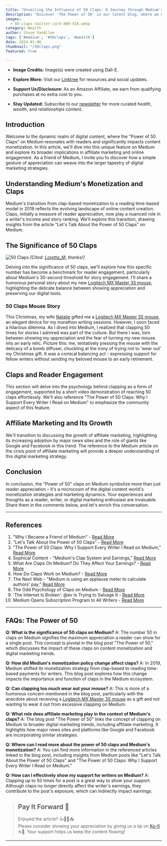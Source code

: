 ```yaml
---
title: "Unveiling the Influence of 50 Claps: A Journey through Medium's Digital Landscape"
description: "Discover 'The Power of 50' in our latest blog, where we explore how Medium's clapping feature shapes content monetization and digital engagement. Dive into the shift from clap-based income to reading time metrics, the psychology behind claps, and the evolving trends in affiliate marketing."
images:
  - 50-claps-twitter-card-800-418.webp
category: Wealth
author: Steve VanAllen
tags: ['#medium', '#50claps', '#wealth']
date: 2024-01-06
thumbnail: "/50claps.png"
featured: true

---
```


- **Image Credits:** Image(s) were created using Dall-E.

- **Explore More:** Visit our [Linktree](https://linktr.ee/welcomerain) for resources and social updates.

- **Support Us/Disclosure:** As an Amazon Affiliate, we earn from qualifying purchases at no extra cost to you.

- **Stay Updated:** Subscribe to our [newsletter](http://eepurl.com/iGVUjI) for more curated _health_, _wealth_, and _relationships_ content.

## Introduction
Welcome to the dynamic realm of digital content, where the "Power of 50 Claps" on Medium resonates with readers and significantly impacts content monetization. In this article, we'll dive into this unique feature on Medium and explore its broader implications in affiliate marketing and online engagement. As a friend of Medium, I invite you to discover how a simple gesture of appreciation can weave into the larger tapestry of digital marketing strategies.

## Understanding Medium's Monetization and Claps
Medium's transition from clap-based monetization to a reading time-based model in 2019 reflects the evolving landscape of online content creation. Claps, initially a measure of reader appreciation, now play a nuanced role in a writer's income and story ranking. We'll explore this transition, drawing insights from the article "Let's Talk About the Power of 50 Claps" on Medium.

## The Significance of 50 Claps
![50 Claps](/50claps.gif)
_[Cited: [Loretta_M,](https://medium.com/@loremdance) thanks!]_

Delving into the significance of 50 claps, we'll explore how this specific number has become a benchmark for reader engagement, particularly about Medium's 30-second threshold for story engagement. I'll share a humorous personal story about my new [Logitech MX Master 3S mouse](https://amzn.to/3S8uPnz), highlighting the delicate balance between showing appreciation and preserving our digital tools.

### 50 Claps Mouse Story
This Christmas, my wife [Natalie](https://medium.com/@natalie.vanallen) gifted me a [Logitech MX Master 3S mouse](https://amzn.to/3S8uPnz), an elegant device for my marathon writing sessions. However, I soon faced a hilarious dilemma. As I dived into Medium, I realized that clapping 50 times for stories I admired was part of the culture. But there I was, torn between showing my appreciation and the fear of turning my new mouse into an early relic. Picture this: me, tentatively pressing the mouse with the delicacy of a bomb diffuser, chuckling at the irony of trying not to 'wear out' my Christmas gift. It was a comical balancing act - expressing support for fellow writers without sending my beloved mouse to an early retirement.

## Claps and Reader Engagement
This section will delve into the psychology behind clapping as a form of engagement, supported by a short video demonstration of reaching 50 claps effortlessly. We'll also reference "The Power of 50 Claps: Why I Support Every Writer I Read on Medium" to emphasize the community aspect of this feature.

## Affiliate Marketing and Its Growth
We'll transition to discussing the growth of affiliate marketing, highlighting its increasing adoption by major news sites and the role of giants like Google and Facebook in this trend. The reference to the Medium article on the crisis point of affiliate marketing will provide a deeper understanding of this digital marketing strategy.

## Conclusion
In conclusion, the "Power of 50" claps on Medium symbolize more than just reader appreciation – it's a microcosm of the digital content world's monetization strategies and marketing dynamics. Your experiences and thoughts as a reader, writer, or digital marketing enthusiast are invaluable. Share them in the comments below, and let's enrich this conversation.

---

## References
1. "Why I Became a Friend of Medium" - [Read More](https://medium.com/welcome-rain/why-i-became-a-friend-of-medium-1c24f5f038fc)
2. "Let's Talk About the Power of 50 Claps" - [Read More](https://medium.com/read-or-die/lets-talk-about-the-power-of-50-claps-2b3ae36c119d)
3. "The Power of 50 Claps: Why I Support Every Writer I Read on Medium," [Read More](https://medium.com/new-writers-welcome/the-power-of-50-claps-why-i-support-every-writer-i-read-on-medium-a48eb14a09ee)
4. Sophical Content - "Medium's Clap System and Earnings," [Read More](https://sophicalcontent.com/how-does-medium-make-money/)
5. What Are Claps On Medium? Do They Affect Your Earnings? - [Read More](https://sophicalcontent.com/what-are-claps-on-medium/)
6. How Do Claps Work on Medium? - [Read More](https://medium.com/blogging-guide/how-do-claps-work-on-medium-b2897784ce6b)
7. The Next Web - "Medium is using an applause meter to calculate authors' pay," [Read More](https://thenextweb.com/news/mediums-claps-feature-will-now-help-authors-get-paid-or-so-it-thinks)
8. The Odd Psychology of Claps on Medium - [Read More](https://medium.com/all-about-m/the-odd-psychology-of-claps-on-medium-1d7f98375927)
9. 'The Internet Is Broken': @ev Is Trying to Salvage It - [Read More](https://www.nytimes.com/2017/05/20/technology/evan-williams-medium-twitter-internet.html)
10. Medium Opens Subscription Program to All Writers - [Read More](https://www.wsj.com/articles/medium-opens-subscription-program-to-all-writers-1507651200)

---

## FAQs: The Power of 50

**Q: What is the significance of 50 claps on Medium?**
A: The number 50 in claps on Medium signifies the maximum appreciation a reader can show for a single post. This concept is pivotal in the blog post "The Power of 50," which discusses the impact of these claps on content monetization and digital marketing trends.

**Q: How did Medium's monetization policy change affect claps?**
A: In 2019, Medium shifted its monetization strategy from clap-based to reading time-based payments for writers. This blog post explores how this change impacts the importance and function of claps in the Medium ecosystem.

**Q: Can clapping too much wear out your mouse?**
A: This is more of a humorous concern mentioned in the blog post, particularly with the anecdote about receiving a [Logitech MX Master 3S mouse](https://amzn.to/3S8uPnz) as a gift and not wanting to wear it out from excessive clapping on Medium.

**Q: What role does affiliate marketing play in the context of Medium's claps?**
A: The blog post "The Power of 50" links the concept of clapping on Medium to broader digital marketing trends, including affiliate marketing. It highlights how major news sites and platforms like Google and Facebook are incorporating similar strategies.

**Q: Where can I read more about the power of 50 claps and Medium's monetization?**
A: You can find more information in the referenced articles linked in the blog post, including insights from Medium posts like "Let's Talk About the Power of 50 Claps" and "The Power of 50 Claps: Why I Support Every Writer I Read on Medium."

**Q: How can I effectively show my support for writers on Medium?**
A: Clapping up to 50 times for a post is a great way to show your support. Although claps no longer directly affect the writer's earnings, they contribute to the post's exposure, which can indirectly impact earnings.

> ## Pay It Forward 🌟
> Enjoyed the article? 👍💬👏📥  
> Please consider showing your appreciation by _giving us a tip_ on [Ko-fi](https://ko-fi.com/welcomerain) ☕️🎉.  Your support helps us keep the content flowing!

---